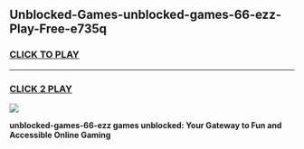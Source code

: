
## Unblocked-Games-unblocked-games-66-ezz-Play-Free-e735q
<h3>
<a href="https://premium76.site?title=unblocked-games-66-ezz&ref=18A1">CLICK TO PLAY</a></h3>
<hr>

<h3>
<a href="https://premium76.site?title=unblocked-games-66-ezz&ref=18A1">CLICK 2 PLAY</a>
  
</h3>

<a href="https://premium76.site?title=unblocked-games-66-ezz&ref=18A1"><img src="https://clearcache.store/games.png"></a>


**unblocked-games-66-ezz games unblocked: Your Gateway to Fun and Accessible Online Gaming**
